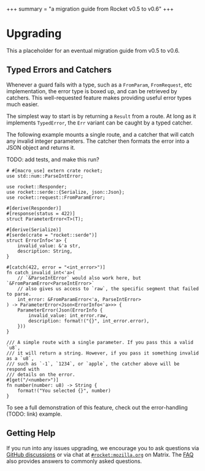 +++
summary = "a migration guide from Rocket v0.5 to v0.6"
+++

# Upgrading

This a placeholder for an eventual migration guide from v0.5 to v0.6.

## Typed Errors and Catchers

Whenever a guard fails with a type, such as a `FromParam`, `FromRequest`, etc
implementation, the error type is boxed up, and can be retrieved by catchers.
This well-requested feature makes providing useful error types much easier.

The simplest way to start is by returning a `Result` from a route. At long as
it implements `TypedError`, the `Err` variant can be caught by a typed catcher.

The following example mounts a single route, and a catcher that will catch any
invalid integer parameters. The catcher then formats the error into a JSON
object and returns it.

TODO: add tests, and make this run?
```rust,no_run
# #[macro_use] extern crate rocket;
use std::num::ParseIntError;

use rocket::Responder;
use rocket::serde::{Serialize, json::Json};
use rocket::request::FromParamError;

#[derive(Responder)]
#[response(status = 422)]
struct ParameterError<T>(T);

#[derive(Serialize)]
#[serde(crate = "rocket::serde")]
struct ErrorInfo<'a> {
    invalid_value: &'a str,
    description: String,
}

#[catch(422, error = "<int_error>")]
fn catch_invalid_int<'a>(
    // `&ParseIntError` would also work here, but `&FromParamError<ParseIntError>`
    // also gives us access to `raw`, the specific segment that failed to parse.
    int_error: &FromParamError<'a, ParseIntError>
) -> ParameterError<Json<ErrorInfo<'a>>> {
    ParameterError(Json(ErrorInfo {
        invalid_value: int_error.raw,
        description: format!("{}", int_error.error),
    }))
}

/// A simple route with a single parameter. If you pass this a valid `u8`,
/// it will return a string. However, if you pass it something invalid as a `u8`,
/// such as `-1`, `1234`, or `apple`, the catcher above will be respond with
/// details on the error.
#[get("/<number>")]
fn number(number: u8) -> String {
    format!("You selected {}", number)
}
```

To see a full demonstration of this feature, check out the error-handling
(TODO: link) example.

## Getting Help

If you run into any issues upgrading, we encourage you to ask questions via
[GitHub discussions] or via chat at [`#rocket:mozilla.org`] on Matrix. The
[FAQ](../faq/) also provides answers to commonly asked questions.

[GitHub discussions]: @github/discussions
[`#rocket:mozilla.org`]: @chat

